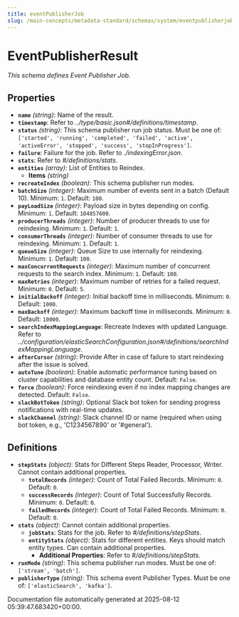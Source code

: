 ```yaml
---
title: eventPublisherJob
slug: /main-concepts/metadata-standard/schemas/system/eventpublisherjob
---
```


# EventPublisherResult

*This schema defines Event Publisher Job.*

## Properties

- **`name`** *(string)*: Name of the result.
- **`timestamp`**: Refer to *../type/basic.json#/definitions/timestamp*.
- **`status`** *(string)*: This schema publisher run job status. Must be one of: `['started', 'running', 'completed', 'failed', 'active', 'activeError', 'stopped', 'success', 'stopInProgress']`.
- **`failure`**: Failure for the job. Refer to *./indexingError.json*.
- **`stats`**: Refer to *#/definitions/stats*.
- **`entities`** *(array)*: List of Entities to Reindex.
  - **Items** *(string)*
- **`recreateIndex`** *(boolean)*: This schema publisher run modes.
- **`batchSize`** *(integer)*: Maximum number of events sent in a batch (Default 10). Minimum: `1`. Default: `100`.
- **`payLoadSize`** *(integer)*: Payload size in bytes depending on config. Minimum: `1`. Default: `104857600`.
- **`producerThreads`** *(integer)*: Number of producer threads to use for reindexing. Minimum: `1`. Default: `1`.
- **`consumerThreads`** *(integer)*: Number of consumer threads to use for reindexing. Minimum: `1`. Default: `1`.
- **`queueSize`** *(integer)*: Queue Size to use internally for reindexing. Minimum: `1`. Default: `100`.
- **`maxConcurrentRequests`** *(integer)*: Maximum number of concurrent requests to the search index. Minimum: `1`. Default: `100`.
- **`maxRetries`** *(integer)*: Maximum number of retries for a failed request. Minimum: `0`. Default: `5`.
- **`initialBackoff`** *(integer)*: Initial backoff time in milliseconds. Minimum: `0`. Default: `1000`.
- **`maxBackoff`** *(integer)*: Maximum backoff time in milliseconds. Minimum: `0`. Default: `10000`.
- **`searchIndexMappingLanguage`**: Recreate Indexes with updated Language. Refer to *../configuration/elasticSearchConfiguration.json#/definitions/searchIndexMappingLanguage*.
- **`afterCursor`** *(string)*: Provide After in case of failure to start reindexing after the issue is solved.
- **`autoTune`** *(boolean)*: Enable automatic performance tuning based on cluster capabilities and database entity count. Default: `False`.
- **`force`** *(boolean)*: Force reindexing even if no index mapping changes are detected. Default: `False`.
- **`slackBotToken`** *(string)*: Optional Slack bot token for sending progress notifications with real-time updates.
- **`slackChannel`** *(string)*: Slack channel ID or name (required when using bot token, e.g., 'C1234567890' or '#general').
## Definitions

- **`stepStats`** *(object)*: Stats for Different Steps Reader, Processor, Writer. Cannot contain additional properties.
  - **`totalRecords`** *(integer)*: Count of Total Failed Records. Minimum: `0`. Default: `0`.
  - **`successRecords`** *(integer)*: Count of Total Successfully Records. Minimum: `0`. Default: `0`.
  - **`failedRecords`** *(integer)*: Count of Total Failed Records. Minimum: `0`. Default: `0`.
- **`stats`** *(object)*: Cannot contain additional properties.
  - **`jobStats`**: Stats for the job. Refer to *#/definitions/stepStats*.
  - **`entityStats`** *(object)*: Stats for different entities. Keys should match entity types. Can contain additional properties.
    - **Additional Properties**: Refer to *#/definitions/stepStats*.
- **`runMode`** *(string)*: This schema publisher run modes. Must be one of: `['stream', 'batch']`.
- **`publisherType`** *(string)*: This schema event Publisher Types. Must be one of: `['elasticSearch', 'kafka']`.


Documentation file automatically generated at 2025-08-12 05:39:47.683420+00:00.
